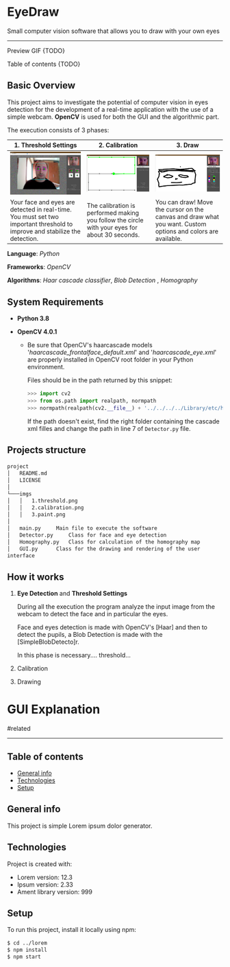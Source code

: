 # EyeDraw
Small computer vision software that allows you to draw with your own eyes

***

Preview GIF {TODO}

Table of contents {TODO}

## Basic Overview
This project aims to investigate the potential of computer vision in eyes detection for the development of a real-time application with the use of a simple webcam. **OpenCV** is used for both the GUI and the algorithmic part. 

The execution consists of 3 phases:

| 1. Threshold Settings                                        | 2. Calibration                                               | 3. Draw                                                      |
| ------------------------------------------------------------ | ------------------------------------------------------------ | ------------------------------------------------------------ |
| <img src="imgs/1.threshold.png" style="zoom:33%;" />         | <img src="imgs/2.calibration.png" style="zoom:33%;" />       | <img src="imgs/3.paint.png" style="zoom:33%;" />             |
| Your face and eyes are detected in real-time. You must set two important threshold to improve and stabilize the detection. | The calibration is performed making you follow the circle with your eyes for about 30 seconds. | You can draw! Move the cursor on the canvas and draw what you want. Custom options and colors are available. |

**Language**: *Python*

**Frameworks**: *OpenCV*

**Algorithms**: *Haar cascade classifier*, *Blob Detection* , *Homography*

## System Requirements

- **Python 3.8**

- **OpenCV 4.0.1** 

  - Be sure  that OpenCV's haarcascade models '*haarcascade_frontalface_default.xml*' and '*haarcascade_eye.xml*' are properly installed in OpenCV root folder in your Python environment. 

    Files should be in the path returned by this snippet:

    ```python
    >>> import cv2
    >>> from os.path import realpath, normpath
    >>> normpath(realpath(cv2.__file__) + '../../../../Library/etc/haarcascades/')
    ```

    If the path doesn't exist, find the right folder containing the cascade xml filles and change the path in line 7 of `Detector.py` file. 

## Projects structure

```
project
│   README.md
│   LICENSE   
│
└───imgs
│   │   1.threshold.png
│   │   2.calibration.png
│   │   3.paint.png
│
│   main.py		Main file to execute the software
│   Detector.py		Class for face and eye detection			
│   Homography.py	Class for calculation of the homography map
│   GUI.py		Class for the drawing and rendering of the user interface 			
```



## How it works
1. **Eye Detection** and **Threshold Settings**

   During all the execution the program analyze the input image from the webcam to detect the face and in particular the eyes.

   Face and eyes detection is made with OpenCV's [Haar] and then to detect the pupils, a Blob Detection is made with the [SimpleBlobDetecto]r.

   [Haar Cascade Detector]: https://docs.opencv.org/3.4/db/d28/tutorial_cascade_classifier.html	"Haar Cascade Detector Explanation"
   [SimpleBlobDetector]:  https://docs.opencv.org/4.0.1/d0/d7a/classcv_1_1SimpleBlobDetector.html#details "cv::SimpleBlobDetector Class Reference"

   In this phase is necessary.... threshold...

2. Calibration

3. Drawing



# GUI Explanation

#related

-------------

## Table of contents
* [General info](#general-info)
* [Technologies](#technologies)
* [Setup](#setup)

## General info
This project is simple Lorem ipsum dolor generator.
	
## Technologies
Project is created with:
* Lorem version: 12.3
* Ipsum version: 2.33
* Ament library version: 999
	
## Setup
To run this project, install it locally using npm:

```
$ cd ../lorem
$ npm install
$ npm start
```